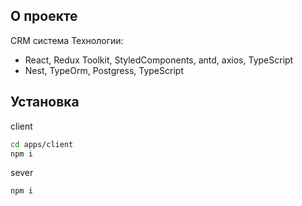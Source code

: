 ## О проекте
CRM система
Технологии:
- React, Redux Toolkit, StyledComponents, antd, axios, TypeScript
- Nest, TypeOrm, Postgress, TypeScript
## Установка

client
```sh
cd apps/client
npm i
```
sever
```sh
npm i
```